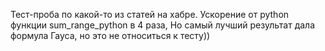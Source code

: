 Тест-проба по какой-то из статей на хабре.
Ускорение от python функции sum_range_python в 4 раза,
Но самый лучший результат дала формула Гауса, но это не относиться к тесту))
